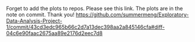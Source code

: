 Forget to add the plots to repos. Please see this link. The plots are in the note on commit. Thank you!
https://github.com/summermeng/Exploratory-Data-Analysis-Project-1/commit/43cd3edc965b66c2d7a13dec398aa2a845146cfa#diff-04c6e90faac2675aa89e2176d2eec7d8
